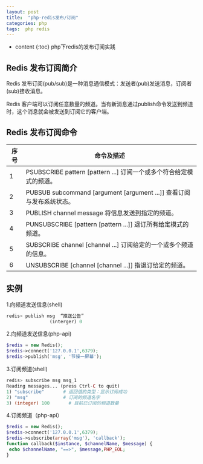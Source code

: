 ```yaml
---
layout: post
title:  "php-redis发布/订阅"
categories: php
tags:  php redis
---
```


* content
{:toc}
php下redis的发布订阅实践

<!--excerpt-->


## Redis 发布订阅简介

Redis 发布订阅(pub/sub)是一种消息通信模式：发送者(pub)发送消息，订阅者(sub)接收消息。

Redis 客户端可以订阅任意数量的频道。当有新消息通过publish命令发送到频道时，这个消息就会被发送到订阅它的客户端。


## Redis 发布订阅命令

| 序号 | 命令及描述 |
|--------|--------|
|1|	PSUBSCRIBE pattern [pattern ...] 订阅一个或多个符合给定模式的频道。
|2|	PUBSUB subcommand [argument [argument ...]] 查看订阅与发布系统状态。
|3| PUBLISH channel message 将信息发送到指定的频道。
|4| PUNSUBSCRIBE [pattern [pattern ...]] 退订所有给定模式的频道。
|5|	SUBSCRIBE channel [channel ...] 订阅给定的一个或多个频道的信息。
|6| UNSUBSCRIBE [channel [channel ...]] 指退订给定的频道。

## 实例
  1.向频道发送信息(shell)

```php
redis> publish msg  “推送公告”
                (interger) 0
```

  2.向频道发送信息(php-api)

```php
$redis = new Redis(); 
$redis->connect('127.0.0.1',6379); 
$redis->publish('msg', '节操一屏幕');
```

 3.订阅频道(shell)

```php
redis> subscribe msg msg_1
Reading messages... (press Ctrl-C to quit)
1) "subscribe"       # 返回值的类型：显示订阅成功
2) "msg"             # 订阅的频道名字
3) (integer) 100       # 目前已订阅的频道数量
```

4.订阅频道（php-api）

```php
$redis = new Redis(); 
$redis->connect('127.0.0.1',6379); 
$redis->subscribe(array('msg'), 'callback'); 
function callback($instance, $channelName, $message) { 
 echo $channelName, "==>", $message,PHP_EOL; 
}
```

